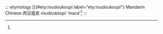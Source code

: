 ::: etymology
[]{#ety:roudoukoupi label="ety:roudoukoupi"} Mandarin Chinese 肉豆蔻皮
*ròudòukòupí* 'mace'[^1]
:::

[^1]:
